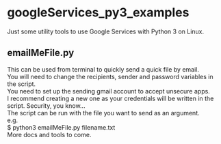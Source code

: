 # googleServices_py3_examples  
Just some utility tools to use Google Services with Python 3 on Linux.  
## emailMeFile.py  
This can be used from terminal to quickly send a quick file by email.  
You will need to change the recipients, sender and password variables in the script.  
You need to set up the sending gmail account to accept unsecure apps.   
I recommend creating a new one as your credentials will be written in the script. Security, you know...  
The script can be run with the file you want to send as an argument.  
e.g.  
$ python3 emailMeFile.py filename.txt  
More docs and tools to come.  
